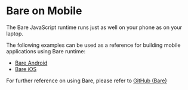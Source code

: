 # Bare on Mobile

The Bare JavaScript runtime runs just as well on your phone as on your laptop. 

The following examples can be used as a reference for building mobile applications using Bare runtime:

- [Bare Android](https://github.com/holepunchto/bare-android)
- [Bare iOS](https://github.com/holepunchto/bare-ios)

For further reference on using Bare, please refer to [GitHub (Bare)](https://github.com/holepunchto/bare)